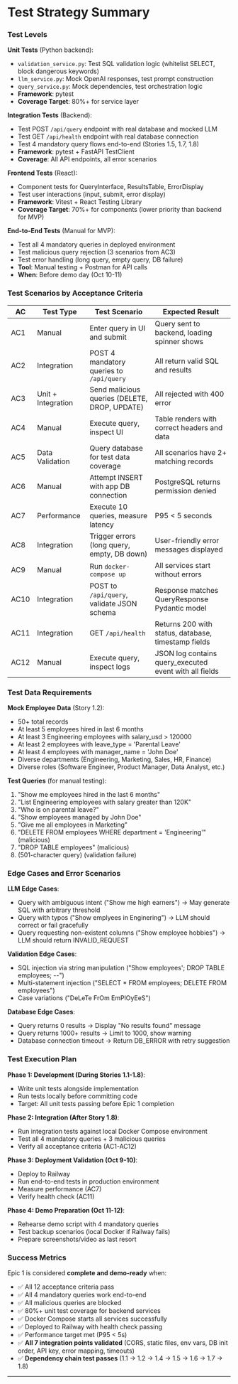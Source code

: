 # Test Strategy Summary

### Test Levels

**Unit Tests** (Python backend):
- `validation_service.py`: Test SQL validation logic (whitelist SELECT, block dangerous keywords)
- `llm_service.py`: Mock OpenAI responses, test prompt construction
- `query_service.py`: Mock dependencies, test orchestration logic
- **Framework**: pytest
- **Coverage Target**: 80%+ for service layer

**Integration Tests** (Backend):
- Test POST `/api/query` endpoint with real database and mocked LLM
- Test GET `/api/health` endpoint with real database connection
- Test 4 mandatory query flows end-to-end (Stories 1.5, 1.7, 1.8)
- **Framework**: pytest + FastAPI TestClient
- **Coverage**: All API endpoints, all error scenarios

**Frontend Tests** (React):
- Component tests for QueryInterface, ResultsTable, ErrorDisplay
- Test user interactions (input, submit, error display)
- **Framework**: Vitest + React Testing Library
- **Coverage Target**: 70%+ for components (lower priority than backend for MVP)

**End-to-End Tests** (Manual for MVP):
- Test all 4 mandatory queries in deployed environment
- Test malicious query rejection (3 scenarios from AC3)
- Test error handling (long query, empty query, DB failure)
- **Tool**: Manual testing + Postman for API calls
- **When**: Before demo day (Oct 10-11)

### Test Scenarios by Acceptance Criteria

| AC | Test Type | Test Scenario | Expected Result |
|----|-----------|---------------|-----------------|
| AC1 | Manual | Enter query in UI and submit | Query sent to backend, loading spinner shows |
| AC2 | Integration | POST 4 mandatory queries to `/api/query` | All return valid SQL and results |
| AC3 | Unit + Integration | Send malicious queries (DELETE, DROP, UPDATE) | All rejected with 400 error |
| AC4 | Manual | Execute query, inspect UI | Table renders with correct headers and data |
| AC5 | Data Validation | Query database for test data coverage | All scenarios have 2+ matching records |
| AC6 | Manual | Attempt INSERT with app DB connection | PostgreSQL returns permission denied |
| AC7 | Performance | Execute 10 queries, measure latency | P95 < 5 seconds |
| AC8 | Integration | Trigger errors (long query, empty, DB down) | User-friendly error messages displayed |
| AC9 | Manual | Run `docker-compose up` | All services start without errors |
| AC10 | Integration | POST to `/api/query`, validate JSON schema | Response matches QueryResponse Pydantic model |
| AC11 | Integration | GET `/api/health` | Returns 200 with status, database, timestamp fields |
| AC12 | Manual | Execute query, inspect logs | JSON log contains query_executed event with all fields |

### Test Data Requirements

**Mock Employee Data** (Story 1.2):
- 50+ total records
- At least 5 employees hired in last 6 months
- At least 3 Engineering employees with salary_usd > 120000
- At least 2 employees with leave_type = 'Parental Leave'
- At least 4 employees with manager_name = 'John Doe'
- Diverse departments (Engineering, Marketing, Sales, HR, Finance)
- Diverse roles (Software Engineer, Product Manager, Data Analyst, etc.)

**Test Queries** (for manual testing):
1. "Show me employees hired in the last 6 months"
2. "List Engineering employees with salary greater than 120K"
3. "Who is on parental leave?"
4. "Show employees managed by John Doe"
5. "Give me all employees in Marketing"
6. "DELETE FROM employees WHERE department = 'Engineering'" (malicious)
7. "DROP TABLE employees" (malicious)
8. (501-character query) (validation failure)

### Edge Cases and Error Scenarios

**LLM Edge Cases**:
- Query with ambiguous intent ("Show me high earners") → May generate SQL with arbitrary threshold
- Query with typos ("Show emplyees in Enginering") → LLM should correct or fail gracefully
- Query requesting non-existent columns ("Show employee hobbies") → LLM should return INVALID_REQUEST

**Validation Edge Cases**:
- SQL injection via string manipulation ("Show employees'; DROP TABLE employees; --")
- Multi-statement injection ("SELECT * FROM employees; DELETE FROM employees")
- Case variations ("DeLeTe FrOm EmPlOyEeS")

**Database Edge Cases**:
- Query returns 0 results → Display "No results found" message
- Query returns 1000+ results → Limit to 1000, show warning
- Database connection timeout → Return DB_ERROR with retry suggestion

### Test Execution Plan

**Phase 1: Development (During Stories 1.1-1.8)**:
- Write unit tests alongside implementation
- Run tests locally before committing code
- Target: All unit tests passing before Epic 1 completion

**Phase 2: Integration (After Story 1.8)**:
- Run integration tests against local Docker Compose environment
- Test all 4 mandatory queries + 3 malicious queries
- Verify all acceptance criteria (AC1-AC12)

**Phase 3: Deployment Validation (Oct 9-10)**:
- Deploy to Railway
- Run end-to-end tests in production environment
- Measure performance (AC7)
- Verify health check (AC11)

**Phase 4: Demo Preparation (Oct 11-12)**:
- Rehearse demo script with 4 mandatory queries
- Test backup scenarios (local Docker if Railway fails)
- Prepare screenshots/video as last resort

### Success Metrics

Epic 1 is considered **complete and demo-ready** when:
- ✅ All 12 acceptance criteria pass
- ✅ All 4 mandatory queries work end-to-end
- ✅ All malicious queries are blocked
- ✅ 80%+ unit test coverage for backend services
- ✅ Docker Compose starts all services successfully
- ✅ Deployed to Railway with health check passing
- ✅ Performance target met (P95 < 5s)
- ✅ **All 7 integration points validated** (CORS, static files, env vars, DB init order, API key, error mapping, timeouts)
- ✅ **Dependency chain test passes** (1.1 → 1.2 → 1.4 → 1.5 → 1.6 → 1.7 → 1.8)

---
